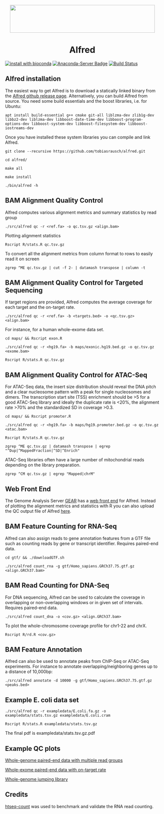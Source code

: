<p align="center">
   <img width="473" height="91" src="https://raw.githubusercontent.com/tobiasrausch/alfred/master/alfred.png">
   <h1 align="center">Alfred</h1>
</p>

[![install with bioconda](https://img.shields.io/badge/install%20with-bioconda-brightgreen.svg?style=flat-square)](http://bioconda.github.io/recipes/alfred/README.html)
[![Anaconda-Server Badge](https://anaconda.org/bioconda/alfred/badges/downloads.svg)](https://anaconda.org/bioconda/alfred)
[![Build Status](https://travis-ci.org/dellytools/delly.svg?branch=master)](https://travis-ci.org/tobiasrausch/alfred)


Alfred installation
---------------------

The easiest way to get Alfred is to download a statically linked binary from the [Alfred github release page](https://github.com/tobiasrausch/alfred/releases/). Alternatively, you can build Alfred from source. You need some build essentials and the boost libraries, i.e. for Ubuntu:

`apt install build-essential g++ cmake git-all liblzma-dev zlib1g-dev libbz2-dev liblzma-dev libboost-date-time-dev libboost-program-options-dev libboost-system-dev libboost-filesystem-dev libboost-iostreams-dev`

Once you have installed these system libraries you can compile and link Alfred.

`git clone --recursive https://github.com/tobiasrausch/alfred.git`

`cd alfred/`

`make all`

`make install`

`./bin/alfred -h`


BAM Alignment Quality Control
-----------------------------

Alfred computes various alignment metrics and summary statistics by read group

`./src/alfred qc -r <ref.fa> -o qc.tsv.gz <align.bam>`

Plotting alignment statistics

`Rscript R/stats.R qc.tsv.gz`

To convert all the alignment metrics from column format to rows to easily read it on screen

`zgrep ^ME qc.tsv.gz | cut -f 2- | datamash transpose | column -t`


BAM Alignment Quality Control for Targeted Sequencing
-----------------------------------------------------

If target regions are provided, Alfred computes the average coverage for each target and the on-target rate.

`./src/alfred qc -r <ref.fa> -b <targets.bed> -o <qc.tsv.gz> <align.bam>`

For instance, for a human whole-exome data set.

`cd maps/ && Rscript exon.R`

`./src/alfred qc -r <hg19.fa> -b maps/exonic.hg19.bed.gz -o qc.tsv.gz <exome.bam>`

`Rscript R/stats.R qc.tsv.gz`


BAM Alignment Quality Control for ATAC-Seq
------------------------------------------

For ATAC-Seq data, the insert size distribution should reveal the DNA pitch and a clear nucleosome pattern with a peak for single nucleosomes and dimers. The transcription start site (TSS) enrichment should be >5 for a good ATAC-Seq library and ideally the duplicate rate is <20%, the alignment rate >70% and the standardized SD in coverage >0.3.

`cd maps/ && Rscript promoter.R`

`./src/alfred qc -r <hg19.fa> -b maps/hg19.promoter.bed.gz -o qc.tsv.gz <atac.bam>`

`Rscript R/stats.R qc.tsv.gz`

`zgrep ^ME qc.tsv.gz | datamash transpose | egrep "^Dup|^MappedFraction|^SD|^Enrich"`

ATAC-Seq libraries often have a large number of mitochondrial reads depending on the library preparation.

`zgrep ^CM qc.tsv.gz | egrep "Mapped|chrM"`


Web Front End
-------------

The Genome Analysis Server [GEAR](https://gear.embl.de) has a [web front end](https://gear.embl.de/alfred) for Alfred. Instead of plotting the alignment metrics and statistics with R you can also upload the QC output file of Alfred [here](https://gear.embl.de/alfred).



BAM Feature Counting for RNA-Seq
--------------------------------

Alfred can also assign reads to gene annotation features from a GTF file such as counting reads by gene or transcript identifier. Requires paired-end data.

`cd gtf/ && ./downloadGTF.sh`

`./src/alfred count_rna -g gtf/Homo_sapiens.GRCh37.75.gtf.gz <align.GRCh37.bam>`


BAM Read Counting for DNA-Seq
-----------------------------

For DNA sequencing, Alfred can be used to calculate the coverage in overlapping or non-overlapping windows or in given set of intervals. Requires paired-end data.

`./src/alfred count_dna -o <cov.gz> <align.GRCh37.bam>`

To plot the whole-chromosome coverage profile for chr1-22 and chrX.

`Rscript R/rd.R <cov.gz>`


BAM Feature Annotation
----------------------

Alfred can also be used to annotate peaks from ChIP-Seq or ATAC-Seq experiments. For instance to annotate overlapping/neighboring genes up to a distance of 10,000bp:

`./src/alfred annotate -d 10000 -g gtf/Homo_sapiens.GRCh37.75.gtf.gz <peaks.bed>`


Example E. coli data set
------------------------

`./src/alfred qc -r exampledata/E.coli.fa.gz -o exampledata/stats.tsv.gz exampledata/E.coli.cram`

`Rscript R/stats.R exampledata/stats.tsv.gz`

The final pdf is exampledata/stats.tsv.gz.pdf


Example QC plots
----------------

[Whole-genome paired-end data with multiple read groups](https://raw.githubusercontent.com/tobiasrausch/alfred/master/exampleplots/NA06985.pe.pdf)

[Whole-exome paired-end data with on-target rate](https://raw.githubusercontent.com/tobiasrausch/alfred/master/exampleplots/HG00112.wes.pdf)

[Whole-genome jumping library](https://raw.githubusercontent.com/tobiasrausch/alfred/master/exampleplots/HG00513.mp.pdf)


Credits
-------
[htseq-count](http://htseq.readthedocs.io) was used to benchmark and validate the RNA read counting.
